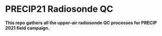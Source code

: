 # PRECIP21 Radiosonde QC

**This repo gathers all the upper-air radiosonde QC processes for PRECIP 2021 field campaign.**
